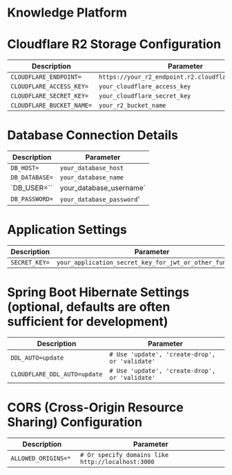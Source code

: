 # Knowledge Platform

# Cloudflare R2 Storage Configuration
| **Description**                                          | **Parameter**          |
| -------------------------------------------------------- | ---------------------- |
|`CLOUDFLARE_ENDPOINT=`|`https://your_r2_endpoint.r2.cloudflarestorage.com`|
|`CLOUDFLARE_ACCESS_KEY=`|`your_cloudflare_access_key`|
|`CLOUDFLARE_SECRET_KEY=`|`your_cloudflare_secret_key`|
|`CLOUDFLARE_BUCKET_NAME=`|`your_r2_bucket_name`|

# Database Connection Details
| **Description**                                          | **Parameter**          |
| -------------------------------------------------------- | ---------------------- |
|`DB_HOST=`|`your_database_host`|
|`DB_DATABASE=`|`your_database_name`|
|`DB_USER=``|your_database_username`|
|`DB_PASSWORD=`|`your_database_password`'|

# Application Settings
| **Description**                                          | **Parameter**          |
| -------------------------------------------------------- | ---------------------- |
|`SECRET_KEY=`|`your_application_secret_key_for_jwt_or_other_functions` | 

# Spring Boot Hibernate Settings (optional, defaults are often sufficient for development)
| **Description**                                          | **Parameter**          |
| -------------------------------------------------------- | ---------------------- |
|`DDL_AUTO=update` |`# Use 'update', 'create-drop', or 'validate'`|
|`CLOUDFLARE_DDL_AUTO=update` |`# Use 'update', 'create-drop', or 'validate'`|

# CORS (Cross-Origin Resource Sharing) Configuration
| **Description**                                          | **Parameter**          |
| -------------------------------------------------------- | ---------------------- |
|`ALLOWED_ORIGINS=* `|`# Or specify domains like http://localhost:3000`|
